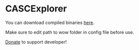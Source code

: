 CASCExplorer
============

You can download compiled binaries [here][Binaries].

Make sure to edit path to wow folder in config file before use.

[Donate][Donate] to support developer!

[Binaries]: http://fbe.am/slF
[Donate]: https://www.paypal.com/cgi-bin/webscr?cmd=_s-xclick&hosted_button_id=CFDMAA6ELV2G8
